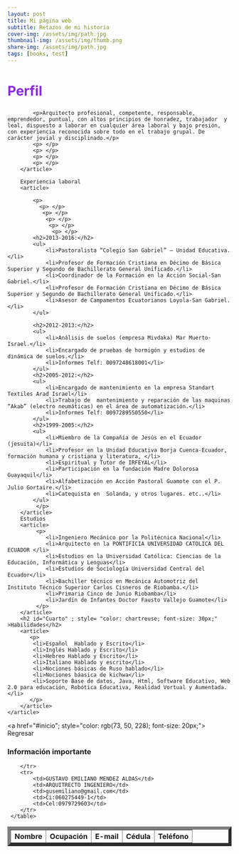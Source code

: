```yaml
---
layout: post
title: Mi página web
subtitle: Retazos de mi historia
cover-img: /assets/img/path.jpg
thumbnail-img: /assets/img/thumb.png
share-img: /assets/img/path.jpg
tags: [books, test]
---
```


 <article>
        <h2 style="color: blueviolet; font-size: 30px;">Perfil</h2>
        <article>
            
            <p>Arquitecto profesional, competente, responsable, emprendedor, puntual, con altos principios de honradez, trabajador  y leal, dispuesto a laborar en cualquier área laboral y bajo presión, con experiencia reconocida sobre todo en el trabajo grupal. De carácter jovial y disciplinado.</p> 
            <p> </p>
            <p> </p>
            <p> </p>
            <p> </p>
        </article>
        
        Experiencia laboral
        <article>
            
            <p>
              <p> </p>
               <p> </p>
                <p> </p>
                 <p> </p>
                  <p> </p>   
            <h2>2013-2016:</h2>
            <ul>
                <li>Pastoralista “Colegio San Gabriel” – Unidad Educativa.</li>
                <li>Profesor de Formación Cristiana en Décimo de Básica Superior y Segundo de Bachillerato General Unificado.</li>
                <li>Coordinador de la Formación en la Acción Social-San Gabriel.</li>
                <li>Profesor de Formación Cristiana en Décimo de Básica Superior y Segundo de Bachillerato General Unificado.</li>
                <li>Asesor de Campamentos Ecuatorianos Loyola-San Gabriel.</li>
            </ul>
        
            <h2>2012-2013:</h2>
            <ul>
                <li>Análisis de suelos (empresa Mivdaka) Mar Muerto-Israel.</li>
                <li>Encargado de pruebas de hormigón y estudios de dinámica de suelos.</li>
                <li>Informes Telf: 0097248618001</li>
            </ul>
            <h2>2005-2012:</h2>
            <ul>
                <li>Encargado de mantenimiento en la empresa Standart Textiles Arad Israel</li>
                <li>Trabajo de  mantenimiento y reparación de las maquinas “Akab” (electro neumáticas) en el área de automatización.</li>
                <li>Informes Telf: 0097289550550</li>
            </ul>
            <h2>1999-2005:</h2>
            <ul>
                <li>Miembro de la Compañía de Jesús en el Ecuador (jesuita)</li>
                <li>Profesor en la Unidad Educativa Borja Cuenca-Ecuador, formación humana y cristiana y literatura, </li>
                <li>Espiritual y Tutor de IRFEYAL</li>
                <li>Participación en la fundación Madre Dolorosa Guayaquil</li>
                <li>Alfabetización en Acción Pastoral Guamote con el P. Julio Gortaire.</li>
                <li>Catequista en  Solanda, y otros lugares. etc..</li>
            </ul>
             </p> 
        </article>
        Estudios
        <article>
             <p>
                <li>Ingeniero Mecánico por la Politécnica Nacional</li>
                <li>Arquitecto en la PONTIFICIA UNIVERSIDAD CATOLICA DEL ECUADOR </li>
                <li>Estudios en la Universidad Católica: Ciencias de la Educación, Informática y Lenguas</li>
                <li>Estudios de Sociología Universidad Central del Ecuador</li>
                <li>Bachiller técnico en Mecánica Automotriz del  Instituto Técnico Superior Carlos Cisneros de Riobamba.</li>
                <li>Primaria Cinco de Junio Riobamba</li>
                <li>Jardín de Infantes Doctor Fausto Vallejo Guamote</li>
             </p> 
        </article>
        <h2 id="Cuarto" ; style= "color: chartreuse; font-size: 30px;" >Habilidades</h2>
        <article>
           <p>
            <li>Español  Hablado y Escrito</li>
            <li>Inglés Hablado y Escrito</li>
            <li>Hebreo Hablado y Escrito</li>
            <li>Italiano Hablado y escrito</li>
            <li>Nociones básicas de Ruso hablado</li>
            <li>Nociones báasica de kichwa</li>
            <li>Soporte Base de datos, Java, Html, Software Educativo, Web 2.0 para educación, Robótica Educativa, Realidad Vortual y Aumentada. </li>
           </p>
        </article>
    </article>
</section>

<aside>
    
</aside>

<a href="#inicio"; style="color: rgb(73, 50, 228); font-size: 20px;"> Regresar</a>
<footer>
    <h1>Información importante</h1>
    <table border="7">
        <tr>
            <th>Nombre</th>
            <th>Ocupación</th>
            <th>E-mail</th>
            <th>Cédula</th>
            <th>Teléfono</th> 
            
        </tr>
        <tr>
            <td>GUSTAVO EMILIANO MENDEZ ALDAS</td>
            <td>ARQUITRECTO INGENIERO</td>
            <td>gusemiliano@gmail.com</td>
            <td>Ci:060275449-1</td>
            <td>Cel:0979729603</td>
        </tr>
     </table>

              
</footer>
